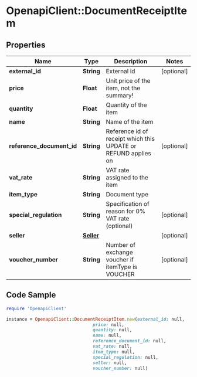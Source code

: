 # OpenapiClient::DocumentReceiptItem

## Properties

Name | Type | Description | Notes
------------ | ------------- | ------------- | -------------
**external_id** | **String** | External id | [optional] 
**price** | **Float** | Unit price of the item, not the summary! | 
**quantity** | **Float** | Quantity of the item | 
**name** | **String** | Name of the item | 
**reference_document_id** | **String** | Reference id of receipt which this UPDATE or REFUND applies on | [optional] 
**vat_rate** | **String** | VAT rate assigned to the item | 
**item_type** | **String** | Document type | 
**special_regulation** | **String** | Specification of reason for 0% VAT rate (optional) | [optional] 
**seller** | [**Seller**](Seller.md) |  | [optional] 
**voucher_number** | **String** | Number of exchange voucher if itemType is VOUCHER | [optional] 

## Code Sample

```ruby
require 'OpenapiClient'

instance = OpenapiClient::DocumentReceiptItem.new(external_id: null,
                                 price: null,
                                 quantity: null,
                                 name: null,
                                 reference_document_id: null,
                                 vat_rate: null,
                                 item_type: null,
                                 special_regulation: null,
                                 seller: null,
                                 voucher_number: null)
```


